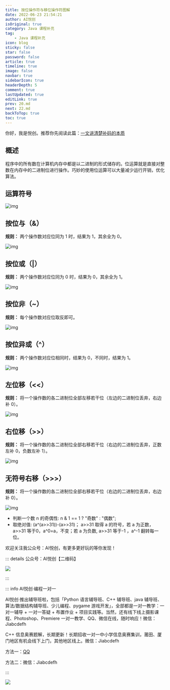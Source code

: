 ```yaml
---
title: 按位操作符与移位操作符图解
date: 2022-06-23 21:54:21
author: AI悦创
isOriginal: true
category: Java 课程补充
tag:
    - Java 课程补充
icon: blog
sticky: false
star: false
password: false
article: true
timeline: true
image: false
navbar: true
sidebarIcon: true
headerDepth: 5
comment: true
lastUpdated: true
editLink: true
prev: 20.md
next: 22.md
backToTop: true
toc: true
---
```


你好，我是悦创。推荐你先阅读此篇：[一文讲清楚补码的本质](https://bornforthis.cn/posts/22.html)

## 概述

程序中的所有数在计算机内存中都是以二进制的形式储存的。位运算就是直接对整数在内存中的二进制位进行操作。巧妙的使用位运算可以大量减少运行开销，优化算法。

## 运算符号

![img](./21.assets/20210224215351129.jpg)

## 按位与（&）

**规则：** 两个操作数对应位同为 1 时，结果为 1，其余全为 0。

![img](./21.assets/20210224215442791.jpg)

## 按位或（|）

**规则：** 两个操作数对应位同为 0 时，结果为 0，其余全为 1。

![img](./21.assets/20210224215537736.jpg)

## 按位非（~）

**规则：** 每个操作数对应位取反即可。

![img](./21.assets/20210224215631428.jpg)

## 按位异或（^）

**规则：** 两个操作数对应位相同时，结果为 0，不同时，结果为 1。

![img](./21.assets/20210224215716849.jpg)

## 左位移（<<）

**规则：** 将一个操作数的各二进制位全部左移若干位（左边的二进制位丢弃，右边补 0）。

![img](./21.assets/20210224215757247.jpg)

## 右位移（>>）

**规则：** 将一个操作数的各二进制位全部右移若干位（右边的二进制位丢弃，正数左补 0，负数左补 1）。

![img](./21.assets/20210224215842282.jpg)

## 无符号右移（>>>）

**规则：** 将一个操作数的各二进制位全部右移若干位（右边的二进制位丢弃，右边补 0）。

![img](./21.assets/20210224220028218.jpg)

- 判断一个数 n 的奇偶性:
    n & 1 == 1 ? "奇数" : "偶数";
- 取绝对值:
    (a^(a>>31))-(a>>31)；
    a>>31 取得 a 的符号，若 a 为正数，a>>31 等于0，a^0=a，不变；若 a 为负数, a>>31 等于-1 ，a^-1 翻转每一位。

欢迎关注我公众号：AI悦创，有更多更好玩的等你发现！

::: details 公众号：AI悦创【二维码】

![](/gzh.jpg)

:::

::: info AI悦创·编程一对一

AI悦创·推出辅导班啦，包括「Python 语言辅导班、C++ 辅导班、java 辅导班、算法/数据结构辅导班、少儿编程、pygame 游戏开发」，全部都是一对一教学：一对一辅导 + 一对一答疑 + 布置作业 + 项目实践等。当然，还有线下线上摄影课程、Photoshop、Premiere 一对一教学、QQ、微信在线，随时响应！微信：Jiabcdefh

C++ 信息奥赛题解，长期更新！长期招收一对一中小学信息奥赛集训，莆田、厦门地区有机会线下上门，其他地区线上。微信：Jiabcdefh

方法一：[QQ](http://wpa.qq.com/msgrd?v=3&uin=1432803776&site=qq&menu=yes)

方法二：微信：Jiabcdefh

:::

![](/zsxq.jpg)





